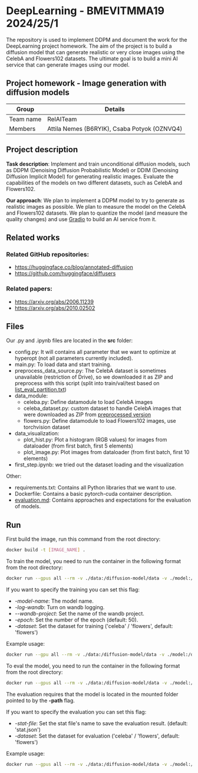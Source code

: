 # DeepLearning - BMEVITMMA19 2024/25/1

The repository is used to implement DDPM and document the work for the DeepLearning project homework. The aim of the project is to build a diffusion model that can generate realistic or very close images using the CelebA and Flowers102 datasets. The ultimate goal is to build a mini AI service that can generate images using our model.

## Project homework - Image generation with diffusion models

| Group     | Details                                      |
| --------- | -------------------------------------------- |
| Team name | RelAITeam                                    |
| Members   | Attila Nemes (B6RYIK), Csaba Potyok (OZNVQ4) |

## Project description

**Task description**: Implement and train unconditional diffusion models, such as DDPM (Denoising Diffusion Probabilistic Model) or DDIM (Denoising Diffusion Implicit Model) for generating realistic images. Evaluate the capabilities of the models on two different datasets, such as CelebA and Flowers102.

**Our approach**: We plan to implement a DDPM model to try to generate as realistic images as possible. We plan to measure the model on the CelebA and Flowers102 datasets. We plan to quantize the model (and measure the quality changes) and use [Gradio](https://www.gradio.app/) to build an AI service from it.

## Related works

### Related GitHub repositories:

- https://huggingface.co/blog/annotated-diffusion
- https://github.com/huggingface/diffusers

### Related papers:

- https://arxiv.org/abs/2006.11239
- https://arxiv.org/abs/2010.02502

## Files

Our .py and .ipynb files are located in the **src** folder:

- config.py: It will contains all parameter that we want to optimize at hyperopt (not all parameters currently included).
- main.py: To load data and start training.
- preprocess_data_source.py: The CelebA dataset is sometimes unavailable (restriction of Drive), so we downloaded it as ZIP and preprocess with this script (split into train/val/test based on [list_eval_partition.txt](https://drive.google.com/drive/folders/0B7EVK8r0v71pdjI3dmwtNm5jRkE?resourcekey=0-TD_RXHhlG6LPvwHReuw6IA))
- data_module:
  - celeba.py: Define datamodule to load CelebA images
  - celeba_dataset.py: custom dataset to handle CelebA images that were downloaded as ZIP from [preprocessed version](https://drive.google.com/drive/folders/0B7EVK8r0v71pTUZsaXdaSnZBZzg?resourcekey=0-rJlzl934LzC-Xp28GeIBzQ)
  - flowers.py: Define datamodule to load Flowers102 images, use torchvision dataset
- data_visualization:
  - plot_hist.py: Plot a histogram (RGB values) for images from dataloader (from first batch, first 5 elements)
  - plot_image.py: Plot images from dataloader (from first batch, first 10 elements)
- first_step.ipynb: we tried out the dataset loading and the visualization

Other:

- requirements.txt: Contains all Python libraries that we want to use.
- Dockerfile: Contains a basic pytorch-cuda container description.
- [evaluation.md](https://github.com/Nemes2000/diffusion-model/blob/main/doc/evaluation.md): Contains approaches and expectations for the evaluation of models.

## Run

First build the image, run this command from the root directory:

```bash
docker build -t [IMAGE_NAME] .
```

To train the model, you need to run the container in the following format from the root directory:

```bash
docker run --gpus all --rm -v ./data:/diffusion-model/data -v ./model:/diffusion-model/model -v ./logs:/diffusion-model/logs [IMAGE_NAME] python src/train.py
```

If you want to specify the training you can set this flag:

- _-model-name_: The model name.
- _-log-wandb_: Turn on wandb logging.
- _--wandb-project_: Set the name of the wandb project.
- _-epoch_: Set the number of the epoch (default: 50).
- _-dataset_: Set the dataset for training ('celeba' / 'flowers', default: 'flowers')

Example usage:

```bash
docker run --gpu all --rm -v ./data:/diffusion-model/data -v ./model:/diffusion-model/model -v ./logs:/diffusion-model/logs [IMAGE_NAME] python src/train.py -model-name 'vae-baseline' -log-wandb --wandb-project "vae-baseline" -dataset "celeba" -epoch 10
```

To eval the model, you need to run the container in the following format from the root directory:

```bash
docker run --gpus all --rm -v ./data:/diffusion-model/data -v ./model:/diffusion-model/model -v ./logs:/diffusion-model/logs [IMAGE_NAME] python src/eval.py -path "./model/vae-baseline" -model "best"
```

The evaluation requires that the model is located in the mounted folder pointed to by the **-path** flag.

If you want to specify the evaluation you can set this flag:

- _-stat-file_: Set the stat file's name to save the evaluation result. (default: 'stat.json')
- _-dataset_: Set the dataset for evaluation ('celeba' / 'flowers', default: 'flowers')

Example usage:

```bash
docker run --gpus all --rm -v ./data:/diffusion-model/data -v ./model:/diffusion-model/model -v ./logs:/diffusion-model/logs [IMAGE_NAME] python src/eval.py -path "./model/vae-baseline" -model "best" -dataset "flowers"
```
